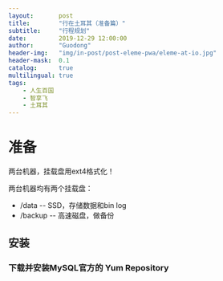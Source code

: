 ```yaml
---
layout:       post
title:        "行在土耳其（准备篇）"
subtitle:     "行程规划"
date:         2019-12-29 12:00:00
author:       "Guodong"
header-img:   "img/in-post/post-eleme-pwa/eleme-at-io.jpg"
header-mask:  0.1
catalog:      true
multilingual: true
tags:
    - 人生百国
    - 智享飞
    - 土耳其
---
```


# 准备

两台机器，挂载盘用ext4格式化！

两台机器均有两个挂载盘：
* /data -- SSD，存储数据和bin log
* /backup -- 高速磁盘，做备份

## 安装

### 下载并安装MySQL官方的 Yum Repository


